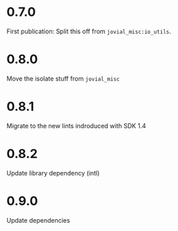 
# 0.7.0
First publication:  Split this off from `jovial_misc:io_utils`.

# 0.8.0
Move the isolate stuff from `jovial_misc`

# 0.8.1
Migrate to the new lints indroduced with SDK 1.4

# 0.8.2
Update library dependency (intl)

# 0.9.0
Update dependencies
